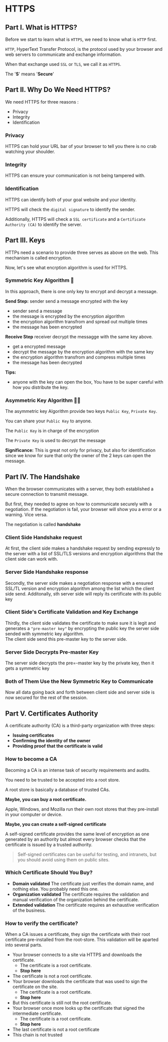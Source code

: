 <style>
red { color: red }
yellow { color: yellow }
yellowbg{
    background-color:yellow
}
</style>

# HTTPS

## Part I. What is HTTPS?

Before we start to learn what is `HTTPS`, we need to know what is `HTTP` first.

`HTTP`, HyperText Transfer Protocol, is the protocol used by your browser and web servers to communicate and exchange information.

When that exchange used `SSL` or `TLS`, we call it as `HTTPS`.

The '**S**' means '**Secure**'

## Part II. Why Do We Need HTTPS?

We need HTTPS for three reasons :

- Privacy
- Integrity
- Identification

### Privacy

HTTPS can hold your URL bar of your browser to tell you there is no crab watching your shoulder.

### Integrity

HTTPS can ensure your communication is not being tampered with.

### Identification

HTTPS can identify both of your goal website and your identity.

HTTPS will check the `digital signature` to identify the sender.

Additionally, HTTPS will check a `SSL certificate` and a `Certificate Authority (CA)` to identify the server.

## Part III. Keys

HTTPs need a scenario to provide three serves as above on the web. This mechanism is called encryption. 

Now, let's see what encrption algorithm is used for HTTPS.

### Symmetric Key Algorithm 🔑

In this approach, there is one only key to encrypt and decrypt a message.

**Send Step:** sender send a message encrypted with the key

- sender send a message
- the message is encrypted by the encryption algorithm
- the encryption algorithm transfrom and spread out multiple times 
- the message has been encrypted

**Receive Step** receiver decrypt the messagge with the same key above.

- get a encrypted message
- decrypt the message by the encryption algorithm with the same key
- the encryption algorithm transfrom and compress multiple times 
- the message has been decrypted

**Tips:**

- anyone with the key can open the box, You have to be super careful with how you distribute the key.

### Asymmetric Key Algorithm 🔑🔑

The asymmetric key Algorithm provide two keys `Public Key`, `Private Key`.

You can share your `Public Key` to anyone.

The `Public Key` is in charge of the encryption 

The `Private Key` is used to decrypt the message

**Significance:** This is great not only for privacy, but also for identification since we know for sure that only the owner of the 2 keys can open the message.

## Part IV. The Handshake

When the browser communicates with a server, they both established a secure connection to transmit message. 

But first, they needed to agree on how to communicate securely with a negotiation. If the negotiation is fail, your browser will show you a error or a warning. Vice versa. 

The negotiation is called **handshake**

### Client Side Handshake request

At first, the client side makes a handshake request by sending expressly to the server with a list of SSL/TLS versions and encryption algorithms that the client side can work with.

### Server Side Handshake response

Secondly, the server side makes a negotiation response with a ensured SSL/TL version and encryption algorithm among the list which the client side send. 
Additonally, sth server side will reply its certificate with its public key

### Client Side's Certificate Validation and Key Exchange

Thirdly, the client side validates the certificate to make sure it is legit and generates a `"pre-master key"` by encrypting the public key the server side sended with symmetric key algorithm.  
The client side send this pre-master key to the server side.

### Server Side Decrypts Pre-master Key

The server side decrypts the pre=-master key by the private key, then it gets a symmetric key 

### Both of Them Use the New Symmetric Key to Communicate

Now all data going back and forth between client side and server side is now secured for the rest of the session.


## Part V. Certificates Authority

 A certificate authority (CA) is a third-party organization with three steps:

- **Issuing certificates**
- **Confirming the identity of the owner**
- **Providing proof that the certificate is valid**

### How to become a CA

Becoming a CA is an intense task of security requirements and audits.

You need to be trusted to be accepted into a root store.

A root store is basically a database of trusted CAs.

**Maybe, you can buy a root certificate.**

Apple, Windows, and Mozilla run their own root stores that they pre-install in your computer or device.

**Maybe, you can create a self-signed certificate**

A self-signed certificate provides the same level of encryption as one generated by an authority but almost every browser checks that the certificate is issued by a trusted authority.

> Self-signed certificates can be useful for testing, and intranets, but you should avoid using them on public sites.

### Which Certificate Should You Buy?

- **Domain validated**
    The certificate just verifies the domain name, and nothing else. You probably need this one.
- **Organization validated**
    The certificate requires the validation and manual verification of the organization behind the certificate.
- **Extended validation**
     The certificate requires an exhaustive verification of the business.

### How to verify the certificate?

When a CA issues a certificate, they sign the certificate with their root certificate pre-installed from the root-store. This validation will be aparted into several parts.

- Your browser connects to a site via HTTPS and downloads the certificate.
  - The certificate is a root certificate.
  - **Stop here**
- The certificate is not a root certificate.
- Your browser downloads the certificate that was used to sign the certificate on the site.
  - The certificate is a root certificate.
  - **Stop here**
- But this certificate is still not the root certificate.
- Your browser once more looks up the certificate that signed the intermediate certificate.
  - The certificate is a root certificate.
  - **Stop here**
- The last certificate is not a root certificate
- This chain is not trusted














